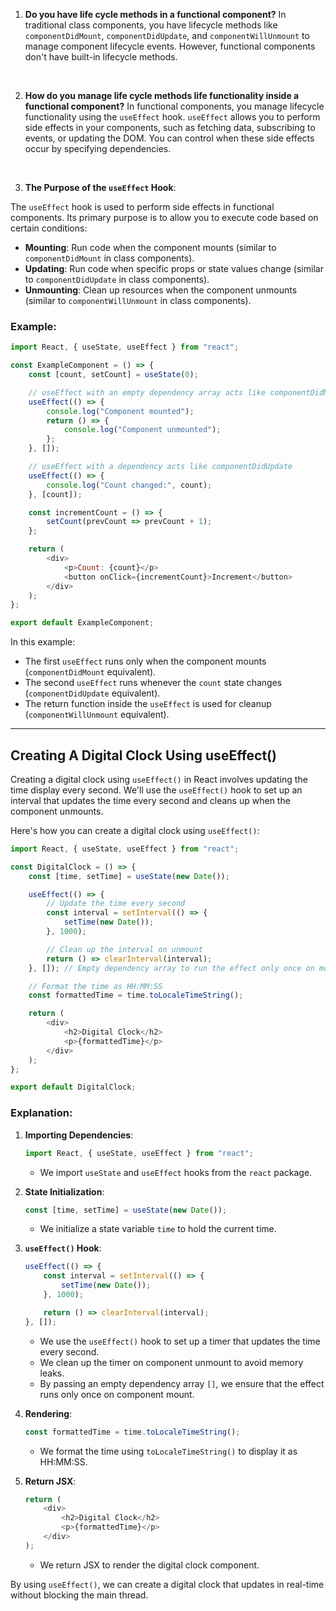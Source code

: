 1. **Do you have life cycle methods in a functional component?**
In traditional class components, you have lifecycle methods like `componentDidMount`, `componentDidUpdate`, and `componentWillUnmount` to manage component lifecycle events. However, functional components don't have built-in lifecycle methods.

<br>

2. **How do you manage life cycle methods life functionality inside a functional component?** 
In functional components, you manage lifecycle functionality using the `useEffect` hook. `useEffect` allows you to perform side effects in your components, such as fetching data, subscribing to events, or updating the DOM. You can control when these side effects occur by specifying dependencies.

<br>

3. **The Purpose of the `useEffect` Hook**:

The `useEffect` hook is used to perform side effects in functional components. Its primary purpose is to allow you to execute code based on certain conditions:

- **Mounting**: Run code when the component mounts (similar to `componentDidMount` in class components).
- **Updating**: Run code when specific props or state values change (similar to `componentDidUpdate` in class components).
- **Unmounting**: Clean up resources when the component unmounts (similar to `componentWillUnmount` in class components).

### Example:

```javascript
import React, { useState, useEffect } from "react";

const ExampleComponent = () => {
    const [count, setCount] = useState(0);

    // useEffect with an empty dependency array acts like componentDidMount
    useEffect(() => {
        console.log("Component mounted");
        return () => {
            console.log("Component unmounted");
        };
    }, []);

    // useEffect with a dependency acts like componentDidUpdate
    useEffect(() => {
        console.log("Count changed:", count);
    }, [count]);

    const incrementCount = () => {
        setCount(prevCount => prevCount + 1);
    };

    return (
        <div>
            <p>Count: {count}</p>
            <button onClick={incrementCount}>Increment</button>
        </div>
    );
};

export default ExampleComponent;
```

In this example:
- The first `useEffect` runs only when the component mounts (`componentDidMount` equivalent).
- The second `useEffect` runs whenever the `count` state changes (`componentDidUpdate` equivalent).
- The return function inside the `useEffect` is used for cleanup (`componentWillUnmount` equivalent).


***

## Creating A Digital Clock Using useEffect()

Creating a digital clock using `useEffect()` in React involves updating the time display every second. We'll use the `useEffect()` hook to set up an interval that updates the time every second and cleans up when the component unmounts.

Here's how you can create a digital clock using `useEffect()`:

```javascript
import React, { useState, useEffect } from "react";

const DigitalClock = () => {
    const [time, setTime] = useState(new Date());

    useEffect(() => {
        // Update the time every second
        const interval = setInterval(() => {
            setTime(new Date());
        }, 1000);

        // Clean up the interval on unmount
        return () => clearInterval(interval);
    }, []); // Empty dependency array to run the effect only once on mount

    // Format the time as HH:MM:SS
    const formattedTime = time.toLocaleTimeString();

    return (
        <div>
            <h2>Digital Clock</h2>
            <p>{formattedTime}</p>
        </div>
    );
};

export default DigitalClock;
```

### Explanation:

1. **Importing Dependencies**:
   ```javascript
   import React, { useState, useEffect } from "react";
   ```
   - We import `useState` and `useEffect` hooks from the `react` package.

2. **State Initialization**:
   ```javascript
   const [time, setTime] = useState(new Date());
   ```
   - We initialize a state variable `time` to hold the current time.

3. **`useEffect()` Hook**:
   ```javascript
   useEffect(() => {
       const interval = setInterval(() => {
           setTime(new Date());
       }, 1000);

       return () => clearInterval(interval);
   }, []);
   ```
   - We use the `useEffect()` hook to set up a timer that updates the time every second.
   - We clean up the timer on component unmount to avoid memory leaks.
   - By passing an empty dependency array `[]`, we ensure that the effect runs only once on component mount.

4. **Rendering**:
   ```javascript
   const formattedTime = time.toLocaleTimeString();
   ```
   - We format the time using `toLocaleTimeString()` to display it as HH:MM:SS.

5. **Return JSX**:
   ```javascript
   return (
       <div>
           <h2>Digital Clock</h2>
           <p>{formattedTime}</p>
       </div>
   );
   ```
   - We return JSX to render the digital clock component.

By using `useEffect()`, we can create a digital clock that updates in real-time without blocking the main thread.
